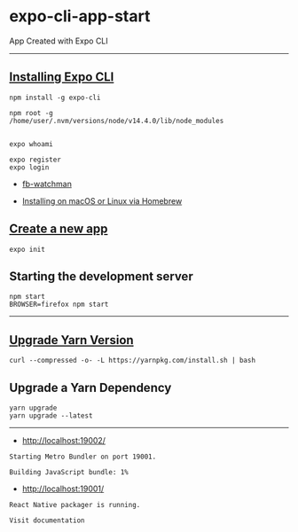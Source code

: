 # expo-cli-app-start 
App Created with Expo CLI 

-------------------------------

## [Installing Expo CLI](https://docs.expo.io/get-started/installation/)

``` 
npm install -g expo-cli

npm root -g
/home/user/.nvm/versions/node/v14.4.0/lib/node_modules


expo whoami

expo register
expo login

```

- [fb-watchman](https://www.npmjs.com/package/fb-watchman)

- [Installing on macOS or Linux via Homebrew](https://facebook.github.io/watchman/docs/install/#buildinstall)

## [Create a new app](https://docs.expo.io/get-started/create-a-new-app/)

```
expo init
```

## Starting the development server
```
npm start
BROWSER=firefox npm start
```


-------------------------------

## [Upgrade Yarn Version](https://phoenixnap.com/kb/how-to-install-yarn-ubuntu)
```
curl --compressed -o- -L https://yarnpkg.com/install.sh | bash
```


## Upgrade a Yarn Dependency
```
yarn upgrade
yarn upgrade --latest
```
--------------------------------

- [http://localhost:19002/](http://localhost:19002/)
```
Starting Metro Bundler on port 19001.

Building JavaScript bundle: 1%
```

- [http://localhost:19001/](http://localhost:19001/)
```
React Native packager is running.

Visit documentation
```
